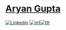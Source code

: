# [Aryan Gupta](https://github.com/aryanGupta-pro)

[![Linkedin](https://user-images.githubusercontent.com/70915083/93156727-567be700-f726-11ea-8721-146e900c0c42.png)](https://www.linkedin.com/in/aryan-gupta-b61556159/)  [![m1](https://user-images.githubusercontent.com/70915083/93156790-7ad7c380-f726-11ea-9499-61584d92b840.png)](https://mail.google.com/mail/u/0/?tab=rm1#inbox)[![ttt](https://user-images.githubusercontent.com/70915083/93156849-9a6eec00-f726-11ea-975a-14884d9b04ca.png)](https://twitter.com/Twitter?ref_src=twsrc%5Egoogle%7Ctwcamp%5Eserp%7Ctwgr%5Eauthor)
<!--
 I am Aryan Gupta. My main interest lies in Machine Learning and Computer vision. I also have basic knowledge of Tableau and Flask. I am always curious to learn something new and innovative.

- 🔭 I’m currently working on Machine Learning
- 🌱 I’m currently learning **Best practice for Deep Learning**and **ML**
- 👯 I’m looking to collaborate on any **ML** or **Computer Vision Project** 
- 🤔 I’m looking for help with Natural Language Processing and Deployment
- 💬 Ask me about Machine Learning and Computer Vision
- 📫 ***How to reach me***: My [Linkedin Profile link](https://www.linkedin.com/in/aryan-gupta-b61556159/) or contact me directly on this mail [aryan.gupta1899@gmail.com](https://mail.google.com/mail/u/0/?tab=rm1#inbox)
- 😄 ***Pronouns***: Quick Learner
- ⚡ ***Fun fact***: I can work in any enviornment
-->
